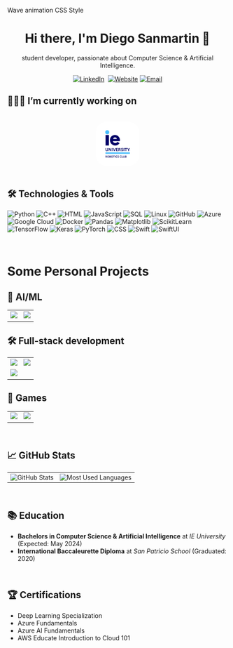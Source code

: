 Wave animation CSS Style
<style>
.wave {
  animation-name: wave-animation;  /* Refers to the name of your @keyframes element below */
  animation-duration: 2.5s;        /* Change to speed up or slow down */
  animation-iteration-count: infinite;  /* Never stop waving :) */
  transform-origin: 70% 70%;       /* Pivot around the bottom-left palm */
  display: inline-block;
}
@keyframes wave-animation {
  0% { transform: rotate( 0.0deg) }
 10% { transform: rotate(14.0deg) }  /* The following five values can be played with to make the waving more or less extreme */
 20% { transform: rotate(-8.0deg) }
 30% { transform: rotate(14.0deg) }
 40% { transform: rotate(-4.0deg) }
 50% { transform: rotate(10.0deg) }
 60% { transform: rotate( 0.0deg) }  /* Reset for the last half to pause */
100% { transform: rotate( 0.0deg) }
}
</style>


<h1 align="center">Hi there, I'm Diego Sanmartin <span class="wave">👋</span></h1>
<p align="center">student developer, passionate about Computer Science & Artificial Intelligence.</p>
<!--
<p align="center">
  <img src="assets/memoji-welcome.png" width="20%">
</p>
-->
<p align="center">
  <a href="https://www.linkedin.com/in/dsanmart" target="_blank"><img src="https://img.shields.io/badge/LinkedIn-%230077B5.svg?&style=for-the-badge&logo=linkedin&logoColor=white" alt="LinkedIn"></a>&nbsp;
  <a href="https://www.diegosanmartin.com" target="_blank"><img src="https://img.shields.io/badge/Website-000000?style=for-the-badge&logo=google-chrome&logoColor=white" alt="Website"></a>
  <a href="mailto:dsanmartin.ieu2020@student.ie.edu"><img src="https://img.shields.io/badge/Email-D14836?style=for-the-badge&logo=gmail&logoColor=white" alt="Email"></a>
</p>


##  👨🏼‍💻 I’m currently working on

<br>

<div style="text-align:center"><a href="https://github.com/IERoboticsClub"><img style="border-radius:25%"src="./assets/roboticslogo.jpg" width="20%"  /></a></div>

<br>


## 🛠️ Technologies & Tools

<!-- Icons from: https://simpleicons.org/ -->

<p>
  <img alt="Python" src="https://img.shields.io/badge/-Python-3776AB?style=for-the-badge&logo=python&logoColor=white" />
  <img alt="C++" src="https://img.shields.io/badge/-C++-00599C?style=for-the-badge&logo=c%2B%2B&logoColor=white" />
  <img alt="HTML" src="https://img.shields.io/badge/-HTML-E34F26?style=for-the-badge&logo=html5&logoColor=white" />
  <img alt="JavaScript" src="https://img.shields.io/badge/-JavaScript-F7DF1E?style=for-the-badge&logo=javascript&logoColor=black" />
  <img alt="SQL" src="https://img.shields.io/badge/-SQL-4479A1?style=for-the-badge&logo=postgresql&logoColor=white" />
  <img alt="Linux" src="https://img.shields.io/badge/-Linux-FCC624?style=for-the-badge&logo=linux&logoColor=black" />
  <img alt="GitHub" src="https://img.shields.io/badge/-GitHub-181717?style=for-the-badge&logo=github" />
  <img alt="Azure" src="https://img.shields.io/badge/-Azure-0089D6?style=for-the-badge&logo=microsoft-azure&logoColor=white" />
  <img alt="Google Cloud" src="https://img.shields.io/badge/-GCP-4285F4?style=for-the-badge&logo=google-cloud&logoColor=white" />
  <img alt="Docker" src="https://img.shields.io/badge/-Docker-2496ED?style=for-the-badge&logo=docker&logoColor=white" />
  <img alt="Pandas" src="https://img.shields.io/badge/-Pandas-150458?style=for-the-badge&logo=pandas&logoColor=white" />
  <img alt="Matplotlib" src="https://img.shields.io/badge/-Matplotlib-013E73?style=for-the-badge&logo=matplotlib&logoColor=white" />
  <img alt="ScikitLearn" src="https://img.shields.io/badge/-ScikitLearn-F7931E?style=for-the-badge&logo=scikit-learn&logoColor=white" />
  <img alt="TensorFlow" src="https://img.shields.io/badge/-TensorFlow-FF6F00?style=for-the-badge&logo=tensorflow&logoColor=white" />
  <img alt="Keras" src="https://img.shields.io/badge/-Keras-D00000?style=for-the-badge&logo=keras&logoColor=white" />
  <img alt="PyTorch" src="https://img.shields.io/badge/-PyTorch-EE4C2C?style=for-the-badge&logo=pytorch&logoColor=white" />
  <img alt="CSS" src="https://img.shields.io/badge/-CSS-1572B6?style=for-the-badge&logo=css3&logoColor=white" />
  <img alt="Swift" src="https://img.shields.io/badge/-Swift-FA7343?style=for-the-badge&logo=swift&logoColor=white" />
  <img alt="SwiftUI" src="https://img.shields.io/badge/-SwiftUI-0096FA?style=for-the-badge&logo=swift&logoColor=white" />

</p>

<br>

# Some Personal Projects

## 🚀 AI/ML

<p align="center">
  <table>
    <tr>
      <td>
        <a href="https://github.com/dsanmart/everywhere-reco">
          <img src="https://readme-stats-graphics-git-main-dsanmart.vercel.app/api/pin/?username=dsanmart&repo=everywhere-reco" width="380" />
        </a>
      </td>
      <td>
        <a href="https://github.com/dsanmart/RyanairDatathon">
          <img src="https://readme-stats-graphics-git-main-dsanmart.vercel.app/api/pin/?username=dsanmart&repo=RyanairDatathon" width="380" />
        </a>
      </td>
    </tr>
  </table>
</p>



## 🛠 Full-stack development

<p align="center">
  <table>
    <tr>
      <td>
        <a href="https://github.com/dsanmart/IE_BETA_APP">
          <img src="https://readme-stats-graphics-git-main-dsanmart.vercel.app/api/pin/?username=dsanmart&repo=IE_BETA_APP" width="380" />
        </a>
      </td>
      <td>
        <a href="https://github.com/dsanmart/soccer_database_website">
          <img src="https://readme-stats-graphics-git-main-dsanmart.vercel.app/api/pin/?username=dsanmart&repo=soccer_database_website" width="380" />
        </a>
      </td>
      <tr>
        <td>
            <a href="https://github.com/dsanmart/recipeapp">
            <img src="https://readme-stats-graphics-git-main-dsanmart.vercel.app/api/pin/?username=dsanmart&repo=recipeapp" width="380" />
            </a>
        </td>
      </tr>
    </tr>
  </table>
</p>

## 👾 Games

<p align="center">
  <table>
    <tr>
      <td>
        <a href="https://github.com/dsanmart/connect4">
          <img src="https://readme-stats-graphics-git-main-dsanmart.vercel.app/api/pin/?username=dsanmart&repo=connect4" width="380" />
        </a>
      </td>
      <td>
        <a href="https://github.com/dsanmart/checkers_game">
          <img src="https://readme-stats-graphics-git-main-dsanmart.vercel.app/api/pin/?username=dsanmart&repo=checkers_game" width="380" />
        </a>
      </td>
    </tr>
  </table>
</p>

<br>

## 📈 GitHub Stats
<table>
    <tr>
      <td>
        <img src="https://readme-stats-graphics-git-main-dsanmart.vercel.app/api?username=dsanmart&show_icons=true&theme=tokyonight" alt="GitHub Stats"/>
      </td>
        <td>
        <img src="https://readme-stats-graphics-git-main-dsanmart.vercel.app/api/top-langs/?username=dsanmart" alt="Most Used Languages"/>
      </td>
    </tr>
</table>

<br>

## 📚 Education

- **Bachelors in Computer Science & Artificial Intelligence** at *IE University* (Expected: May 2024)
- **International Baccaleurette Diploma** at *San Patricio School* (Graduated: 2020)

<br>

## 🏆 Certifications

- Deep Learning Specialization
- Azure Fundamentals
- Azure AI Fundamentals
- AWS Educate Introduction to Cloud 101
